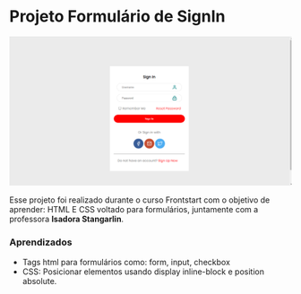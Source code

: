 # Projeto Formulário de SignIn

![Projeto Preview](https://github.com/FXharry/Sign-in-form/blob/master/assets/Sign-in.png?raw=true)

Esse projeto foi realizado durante o curso Frontstart com o objetivo de aprender: HTML E CSS voltado para formulários, juntamente com a  professora **Isadora Stangarlin**.

### Aprendizados
- Tags html para formulários como: form, input, checkbox
- CSS: Posicionar elementos usando display inline-block e position absolute.
